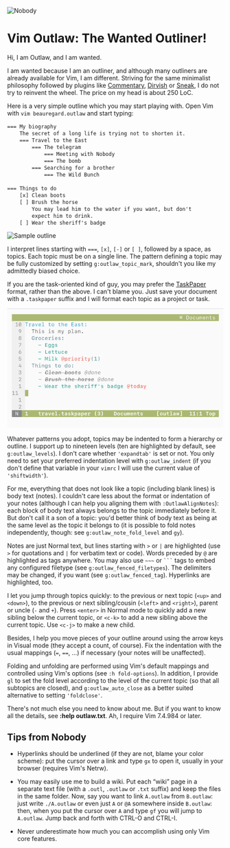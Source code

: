 ![Nobody](https://raw.github.com/lifepillar/Resources/master/outlaw/nobody.jpg)

# Vim Outlaw: The Wanted Outliner!

Hi, I am Outlaw, and I am wanted.

I am wanted because I am an outliner, and although many outliners
are already available for Vim, I am different. Striving for the same
minimalist philosophy followed by plugins like
[Commentary](https://github.com/tpope/vim-commentary),
[Dirvish](https://github.com/justinmk/vim-dirvish) or
[Sneak](https://github.com/justinmk/vim-sneak), I do not try to
reinvent the wheel. The price on my head is about 250 LoC.

Here is a very simple outline which you may start playing with.
Open Vim with `vim beauregard.outlaw` and start typing:


```
=== My biography
    The secret of a long life is trying not to shorten it.
    === Travel to the East
        === The telegram
            === Meeting with Nobody
            === The bomb
        === Searching for a brother
            === The Wild Bunch

=== Things to do
    [x] Clean boots
    [ ] Brush the horse
        You may lead him to the water if you want, but don't
        expect him to drink.
    [ ] Wear the sheriff's badge
```

![Sample outline](https://raw.github.com/lifepillar/Resources/master/outlaw/example.gif)

I interpret lines starting with `===`, `[x]`, `[-]` or `[ ]`, followed
by a space, as topics. Each topic must be on a single line. The
pattern defining a topic may be fully customized by setting
`g:outlaw_topic_mark`, shouldn't you like my admittedly biased choice.

If you are the task-oriented kind of guy, you may prefer the
[TaskPaper](https://www.taskpaper.com/) format, rather than the above.
I can't blame you. Just save your document with a `.taskpaper`
suffix and I will format each topic as a project or task.

![Nobody](https://raw.githubusercontent.com/lifepillar/Resources/master/outlaw/outlaw-taskPaper.png)

Whatever patterns you adopt, topics may be indented to form
a hierarchy or outline. I support up to nineteen levels (ten are
highlighted by default, see `g:outlaw_levels`). I don't care whether
`'expandtab'` is set or not. You only need to set your preferred
indentation level with `g:outlaw_indent` (if you don't define that
variable in your `vimrc` I will use the current value of
`'shiftwidth'`).

For me, everything that does not look like a topic (including blank
lines) is body text (notes). I couldn't care less about the format
or indentation of your notes (although I can help you aligning them
with `:OutlawAlignNotes`): each block of body text always belongs to
the topic immediately before it. But don't call it a son of a topic:
you'd better think of body text as being at the same level as the
topic it belongs to (it is possible to fold notes independently,
though: see `g:outlaw_note_fold_level` and `gy`).

Notes are just Normal text, but lines starting with `>` or `|` are
highlighted (use `>` for quotations and `|` for verbatim text or
code). Words preceded by `@` are highlighted as tags anywhere. You may
also use `~~~` or `` ``` `` tags to embed any configured filetype (see
`g:outlaw_fenced_filetypes`). The delimiters may be changed, if you
want (see `g:outlaw_fenced_tag`). Hyperlinks are highlighted, too.

I let you jump through topics quickly: to the previous or next topic
(`<up>` and `<down>`), to the previous or next sibling/cousin
(`<left>` and `<right>`), parent or uncle (`-` and `+`). Press
`<enter>` in Normal mode to quickly add a new sibling below the
current topic, or `<c-k>` to add a new sibling above the current
topic. Use `<c-j>` to make a new child.

Besides, I help you move pieces of your outline around using the
arrow keys in Visual mode (they accept a count, of course). Fix the
indentation with the usual mappings (`=`, `==`, …) if necessary
(your notes will be unaffected).

Folding and unfolding are performed using Vim's default mappings and
controlled using Vim's options (see `:h fold-options`). In addition,
I provide `gl` to set the fold level according to the level of the
current topic (so that all subtopics are closed), and
`g:outlaw_auto_close` as a better suited alternative to setting
`'foldclose'`.

There's not much else you need to know about me. But if you want to
know all the details, see **:help outlaw.txt**. Ah, I require Vim
7.4.984 or later.

## Tips from Nobody

- Hyperlinks should be underlined (if they are not, blame your color
  scheme): put the cursor over a link and type `gx` to open it,
  usually in your browser (requires Vim's Netrw).

- You may easily use me to build a wiki. Put each “wiki” page in
  a separate text file (with a `.outl`, `.outlaw` or `.txt` suffix)
  and keep the files in the same folder. Now, say you want to link
  `A.outlaw` from `B.outlaw`: just write `./A.outlaw` or even just `A`
  or `@A` somewhere inside `B.outlaw`: then, when you put the cursor
  over `A` and type `gf` you will jump to `A.outlaw`. Jump back and
  forth with CTRL-O and CTRL-I.

- Never underestimate how much you can accomplish using only Vim core
  features.

